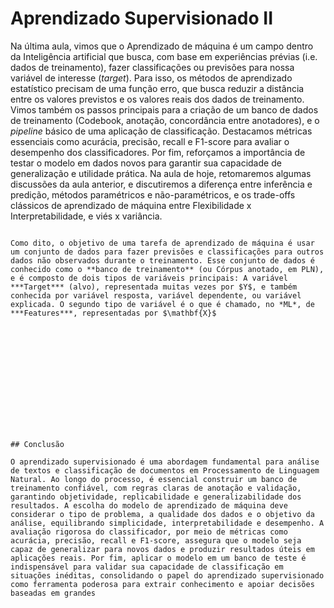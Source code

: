 # Aprendizado Supervisionado II

Na última aula, vimos que o Aprendizado de máquina é um campo dentro da Inteligência artificial que busca, com base em experiências prévias (i.e. dados de treinamento), fazer classificações ou previsões para nossa variável de interesse (*target*). Para isso, os métodos de aprendizado estatístico precisam de uma função erro, que busca reduzir a distância entre os valores previstos e os valores reais dos dados de treinamento. Vimos também os passos principais para a criação de um banco de dados de treinamento (Codebook, anotação, concordância entre anotadores), e o *pipeline* básico de uma aplicação de classificação. Destacamos métricas essenciais como acurácia, precisão, recall e F1-score para avaliar o desempenho dos classificadores. Por fim, reforçamos a importância de testar o modelo em dados novos para garantir sua capacidade de generalização e utilidade prática. Na aula de hoje, retomaremos algumas discussões da aula anterior, e discutiremos a diferença entre inferência e predição, métodos paramétricos e não-paramétricos, e os trade-offs clássicos de aprendizado de máquina entre Flexibilidade x Interpretabilidade, e viés x variância.

```

Como dito, o objetivo de uma tarefa de aprendizado de máquina é usar um conjunto de dados para fazer previsões e classificações para outros dados não observados durante o treinamento. Esse conjunto de dados é conhecido como o **banco de treinamento** (ou Córpus anotado, em PLN), e é composto de dois tipos de variáveis principais: A variável ***Target*** (alvo), representada muitas vezes por $Y$, e também conhecida por variável resposta, variável dependente, ou variável explicada. O segundo tipo de variável é o que é chamado, no *ML*, de ***Features***, representadas por $\mathbf{X}$














## Conclusão

O aprendizado supervisionado é uma abordagem fundamental para análise de textos e classificação de documentos em Processamento de Linguagem Natural. Ao longo do processo, é essencial construir um banco de treinamento confiável, com regras claras de anotação e validação, garantindo objetividade, replicabilidade e generalizabilidade dos resultados. A escolha do modelo de aprendizado de máquina deve considerar o tipo de problema, a qualidade dos dados e o objetivo da análise, equilibrando simplicidade, interpretabilidade e desempenho. A avaliação rigorosa do classificador, por meio de métricas como acurácia, precisão, recall e F1-score, assegura que o modelo seja capaz de generalizar para novos dados e produzir resultados úteis em aplicações reais. Por fim, aplicar o modelo em um banco de teste é indispensável para validar sua capacidade de classificação em situações inéditas, consolidando o papel do aprendizado supervisionado como ferramenta poderosa para extrair conhecimento e apoiar decisões baseadas em grandes




















